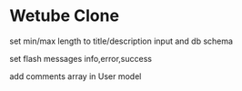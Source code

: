 # Wetube Clone

set min/max length to title/description input and db schema

set flash messages info,error,success

add comments array in User model

